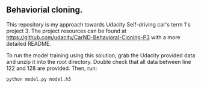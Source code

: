 ## Behaviorial cloning.

This repository is my approach towards Udacity Self-driving car's term 1's project 3.
The project resources can be found at https://github.com/udacity/CarND-Behavioral-Cloning-P3 with a more detailed README.

To run the model training using this solution, grab the Udacity provided data and unzip it into the root directory.
Double check that all data between line 122 and 128 are provided. Then, run:

```sh
python model.py model.h5
```
